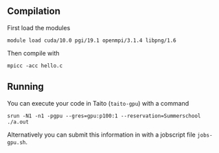 ## Compilation

First load the modules
```
module load cuda/10.0 pgi/19.1 openmpi/3.1.4 libpng/1.6
```

Then compile with
```
mpicc -acc hello.c
```

## Running
You can execute your code in Taito (`taito-gpu`) with a command

```
srun -N1 -n1 -pgpu --gres=gpu:p100:1 --reservation=Summerschool ./a.out
```

Alternatively you can submit this information in with a jobscript file `jobs-gpu.sh`.



